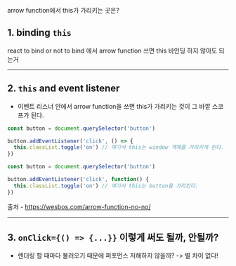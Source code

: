 arrow function에서 this가 가리키는 곳은?

## 1. binding `this`
react to bind or not to bind 에서 arrow function 쓰면 this 바인딩 하지 않아도 되는거

---

## 2. `this` and event listener

- 이벤트 리스너 안에서 arrow function을 쓰면 this가 가리키는 것이 그 바깥 스코프가 된다.

```javascript
const button = document.querySelector('button')

button.addEventListener('click', () => {
  this.classList.toggle('on') // 여기서 this는 window 객체를 가리키게 된다. 
})
```

```javascript
const button = document.querySelector('button')

button.addEventListener('click', function() {
  this.classList.toggle('on') // 여기서 this는 button을 가리킨다.
})
```

출처 - https://wesbos.com/arrow-function-no-no/

---

## 3. `onClick={() => {...}}` 이렇게 써도 될까, 안될까? 
- 렌더링 할 때마다 불러오기 때문에 퍼포먼스 저해하지 않을까?
-> 별 차이 없다!
